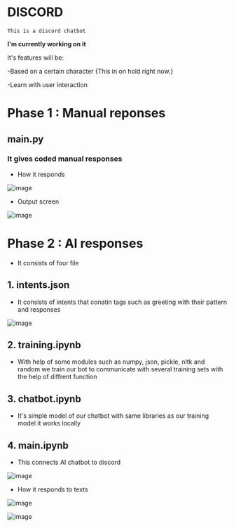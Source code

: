 # DISCORD
`This is a discord chatbot`

**I'm currently working on it**

It's features will be:


-Based on a certain character {This in on hold right now.}


-Learn with user interaction

# Phase 1 : Manual reponses

## main.py

### It gives coded manual responses

- How it responds


![image](https://user-images.githubusercontent.com/112793420/215008269-1a741ce6-9190-412e-84e9-a3ec8fe25cf4.png)


- Output screen


![image](https://user-images.githubusercontent.com/112793420/215008435-4374f473-9611-442e-8f0e-90fb46f8645f.png)


# Phase 2 : AI responses

- It consists of four file


## 1. intents.json

- It consists of intents that conatin tags such as greeting with their pattern and responses

![image](https://user-images.githubusercontent.com/112793420/215011158-8a0a392c-3291-435b-aac5-9490a7708e65.png)


## 2. training.ipynb

- With help of some modules such as numpy, json, pickle, nltk and random we train our bot to communicate with several training sets with the help of diffrent function

## 3. chatbot.ipynb

- It's simple model of our chatbot with same libraries as our training model it works locally

## 4. main.ipynb

- This connects AI chatbot to discord 

![image](https://user-images.githubusercontent.com/112793420/215017898-66acd85e-5ae3-42a1-8cd2-28567e9bc84e.png)



- How it responds to texts

![image](https://user-images.githubusercontent.com/112793420/215020266-4a5efadf-acab-4dd8-8833-580db8b21326.png)


![image](https://user-images.githubusercontent.com/112793420/215020924-553c13fd-efe1-4dc7-a87d-dd8d5b56c58c.png)





